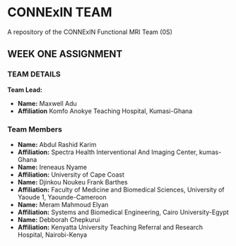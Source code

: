 # CONNExIN TEAM
A repository of the CONNExIN Functional MRI Team (0S)

## WEEK ONE ASSIGNMENT
### TEAM DETAILS 
**Team Lead:**
- **Name:** Maxwell Adu
- **Affiliation** Komfo Anokye Teaching Hospital, Kumasi-Ghana 

### Team Members 
- **Name:** Abdul Rashid Karim
- **Affiliation:** Spectra Health Interventional And Imaging Center, kumas-Ghana  
- **Name:** Ireneaus Nyame 
- **Affiliation:** University of Cape Coast 
- **Name:** Djinkou Noukeu Frank Barthes
- **Affiliation:** Faculty of Medicine and Biomedical Sciences, University of Yaoude 1, Yaounde-Cameroon 
- **Name:** Meram Mahmoud Elyan 
- **Affiliation:** Systems and Biomedical Engineering, Cairo University-Egypt
- **Name:** Debborah Chepkurui
- **Affiliation:** Kenyatta University Teaching Referral and Research Hospital, Nairobi-Kenya 

